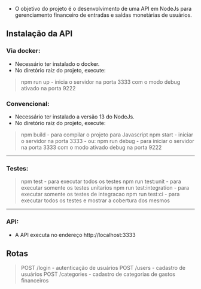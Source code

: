  - O objetivo do projeto é o desenvolvimento de uma API em NodeJs para gerenciamento financeiro de entradas e saídas monetárias de usuários.

## Instalação da API

### Via docker:
 - Necessário ter instalado o docker.
 - No diretório raiz do projeto, execute:
 > npm run up - inicia o servidor na porta 3333 com o modo debug ativado na porta 9222

### Convencional:
 - Necessário ter instalado a versão 13 do NodeJs.
 - No diretório raiz do projeto, execute:
 > npm build - para compilar o projeto para Javascript
 > npm start - iniciar o servidor na porta 3333 - ou:
 > npm run debug - para iniciar o servidor na porta 3333 com o modo ativado debug na porta 9222


-------------------------------------------------------------------------------------

### Testes: 
> npm test - para executar todos os testes
> npm run test:unit - para executar somente os testes unitarios
> npm run test:integration - para executar somente os testes de integracao
> npm run test:ci - para executar todos os testes e mostrar a cobertura dos mesmos

-------------------------------------------------------------------------------------

### API:
- A API executa no endereço http://localhost:3333

## Rotas 
> POST /login - autenticação de usuários
> POST /users - cadastro de usuários
> POST /categories - cadastro de categorias de gastos financeiros




